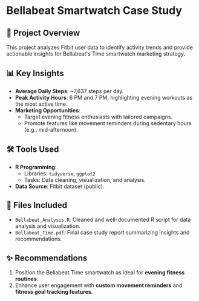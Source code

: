 # Bellabeat Smartwatch Case Study

## 📌 Project Overview
This project analyzes Fitbit user data to identify activity trends and provide actionable insights for Bellabeat's Time smartwatch marketing strategy.

## 📊 Key Insights
- **Average Daily Steps**: ~7,637 steps per day.
- **Peak Activity Hours**: 6 PM and 7 PM, highlighting evening workouts as the most active time.
- **Marketing Opportunities**:
  - Target evening fitness enthusiasts with tailored campaigns.
  - Promote features like movement reminders during sedentary hours (e.g., mid-afternoon).

## 🛠 Tools Used
- **R Programming**:
  - Libraries: `tidyverse`, `ggplot2`
  - Tasks: Data cleaning, visualization, and analysis.
- **Data Source**: Fitbit dataset (public).

## 📂 Files Included
- `Bellabeat_Analysis.R`: Cleaned and well-documented R script for data analysis and visualization.
- `Bellabeat_Time.pdf`: Final case study report summarizing insights and recommendations.

## ✨ Recommendations
1. Position the Bellabeat Time smartwatch as ideal for **evening fitness routines**.
2. Enhance user engagement with **custom movement reminders** and **fitness goal tracking features**.
